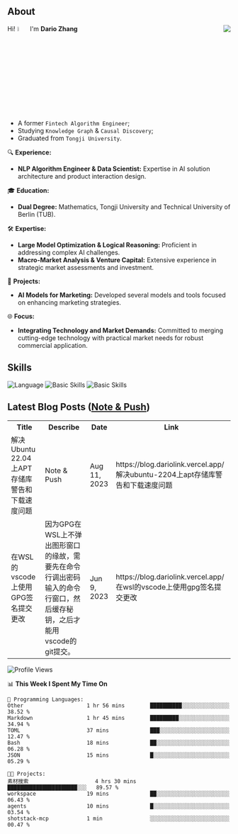 ## About

<img align="right" src="https://github-readme-stats.vercel.app/api?username=dario-github&show_icons=true&bg_color=00000000&hide_title=true&hide_border=true&include_all_commits=true&count_private=true&theme=transparent" />

Hi! <img src="https://media.giphy.com/media/hvRJCLFzcasrR4ia7z/giphy.gif" width="5%"> I'm **Dario Zhang**

- A former `Fintech Algorithm Engineer`;
- Studying `Knowledge Graph` & `Causal Discovery`;
- Graduated from `Tongji University`.

🔍 **Experience:**
- **NLP Algorithm Engineer & Data Scientist:** Expertise in AI solution architecture and product interaction design.

🎓 **Education:**
- **Dual Degree:** Mathematics, Tongji University and Technical University of Berlin (TUB).

🛠️ **Expertise:**
- **Large Model Optimization & Logical Reasoning:** Proficient in addressing complex AI challenges.
- **Macro-Market Analysis & Venture Capital:** Extensive experience in strategic market assessments and investment.

🚀 **Projects:**
- **AI Models for Marketing:** Developed several models and tools focused on enhancing marketing strategies.

🌐 **Focus:**
- **Integrating Technology and Market Demands:** Committed to merging cutting-edge technology with practical market needs for robust commercial application.


## Skills

![Language](https://skillicons.dev/icons?i=py,matlab,pytorch,latex,regex,mysql,sqlite)
![Basic Skills](https://skillicons.dev/icons?i=bash,git,linux,md)
![Basic Skills](https://skillicons.dev/icons?i=vim,vscode,jupyterlab)

## Latest Blog Posts ([Note & Push](https://blog.dariolink.vercel.app/))

<table>
  <tr><th>Title</th><th>Describe</th><th>Date</th><th>Link</th></tr>
  <!-- BLOG-POST-LIST:START --><tr><td>解决Ubuntu 22.04上APT存储库警告和下载速度问题</td><td>Note &amp; Push</td><td>Aug 11, 2023</td><td>https://blog.dariolink.vercel.app/解决ubuntu-2204上apt存储库警告和下载速度问题</td></tr><tr><td>在WSL的vscode上使用GPG签名提交更改</td><td>因为GPG在WSL上不弹出图形窗口的缘故，需要先在命令行调出密码输入的命令行窗口，然后缓存秘钥，之后才能用vscode的git提交。</td><td>Jun 9, 2023</td><td>https://blog.dariolink.vercel.app/在wsl的vscode上使用gpg签名提交更改</td></tr><!-- BLOG-POST-LIST:END -->
</table>

<!--START_SECTION:waka-->
![Profile Views](http://img.shields.io/badge/Profile%20Views-0-blue)

📊 **This Week I Spent My Time On** 

```text
💬 Programming Languages: 
Other                    1 hr 56 mins        ██████████░░░░░░░░░░░░░░░   38.52 % 
Markdown                 1 hr 45 mins        █████████░░░░░░░░░░░░░░░░   34.94 % 
TOML                     37 mins             ███░░░░░░░░░░░░░░░░░░░░░░   12.47 % 
Bash                     18 mins             ██░░░░░░░░░░░░░░░░░░░░░░░   06.28 % 
JSON                     15 mins             █░░░░░░░░░░░░░░░░░░░░░░░░   05.29 % 

🐱‍💻 Projects: 
素材搜索                     4 hrs 30 mins       ██████████████████████░░░   89.57 % 
workspace                19 mins             ██░░░░░░░░░░░░░░░░░░░░░░░   06.43 % 
agents                   10 mins             █░░░░░░░░░░░░░░░░░░░░░░░░   03.54 % 
shotstack-mcp            1 min               ░░░░░░░░░░░░░░░░░░░░░░░░░   00.47 % 
```


<!--END_SECTION:waka-->
